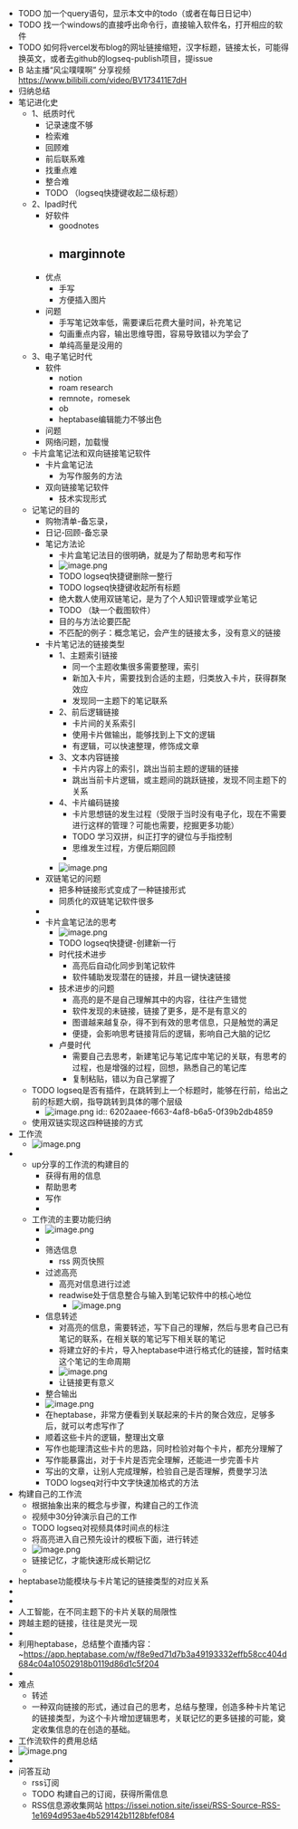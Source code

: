 - TODO 加一个query语句，显示本文中的todo（或者在每日日记中）
- TODO 找一个windows的直接呼出命令行，直接输入软件名，打开相应的软件
- TODO 如何将vercel发布blog的网址链接缩短，汉字标题，链接太长，可能得换英文，或者去github的logseq-publish项目，提issue
- B 站主播“风尘噗噗啊” 分享视频 https://www.bilibili.com/video/BV173411E7dH
- 归纳总结
- 笔记进化史
	- 1、纸质时代
		- 记录速度不够
		- 检索难
		- 回顾难
		- 前后联系难
		- 找重点难
		- 整合难
		- TODO （logseq快捷键收起二级标题）
	- 2、Ipad时代
		- 好软件
			- goodnotes
			- marginnote
				-
		- 优点
			- 手写
			- 方便插入图片
		- 问题
			- 手写笔记效率低，需要课后花费大量时间，补充笔记
			- 勾画重点内容，输出思维导图，容易导致错以为学会了
			- 单纯高量是没用的
	- 3、电子笔记时代
		- 软件
			- notion
			- roam research
			- remnote，romesek
			- ob
			- heptabase编辑能力不够出色
		- 问题
		- 网络问题，加载慢
	- 卡片盒笔记法和双向链接笔记软件
		- 卡片盒笔记法
			- 为写作服务的方法
		- 双向链接笔记软件
			- 技术实现形式
	- 记笔记的目的
		- 购物清单-备忘录，
		- 日记-回顾-备忘录
		- 笔记方法论
			- 卡片盒笔记法目的很明确，就是为了帮助思考和写作
			- ![image.png](../assets/image_1644340540716_0.png)
			- TODO  logseq快捷键删除一整行
			- TODO  logseq快捷键收起所有标题
			- 绝大数人使用双链笔记，是为了个人知识管理或学业笔记
			- TODO （缺一个截图软件）
			- 目的与方法论要匹配
			- 不匹配的例子：概念笔记，会产生的链接太多，没有意义的链接
		- 卡片笔记法的链接类型
			- 1、主题索引链接
				- 同一个主题收集很多需要整理，索引
				- 新加入卡片，需要找到合适的主题，归类放入卡片，获得群聚效应
				- 发现同一主题下的笔记联系
			- 2、前后逻辑链接
				- 卡片间的关系索引
				- 使用卡片做输出，能够找到上下文的逻辑
				- 有逻辑，可以快速整理，修饰成文章
			- 3、文本内容链接
				- 卡片内容上的索引，跳出当前主题的逻辑的链接
				- 跳出当前卡片逻辑，或主题间的跳跃链接，发现不同主题下的关系
			- 4、卡片编码链接
				- 卡片思想链的发生过程（受限于当时没有电子化，现在不需要进行这样的管理？可能也需要，挖掘更多功能）
				- TODO 学习双拼，纠正打字的键位与手指控制
				- 思维发生过程，方便后期回顾
				-
			- ![image.png](../assets/image_1644340779953_0.png)
		- 双链笔记的问题
			- 把多种链接形式变成了一种链接形式
			- 同质化的双链笔记软件很多
		-
		- 卡片盒笔记法的思考
			- ![image.png](../assets/image_1644341375536_0.png)
			- TODO  logseq快捷键-创建新一行
			- 时代技术进步
				- 高亮后自动化同步到笔记软件
				- 软件辅助发现潜在的链接，并且一键快速链接
			- 技术进步的问题
				- 高亮的是不是自己理解其中的内容，往往产生错觉
				- 软件发现的未链接，链接了更多，是不是有意义的
				- 图谱越来越复杂，得不到有效的思考信息，只是触觉的满足
				- 便捷，会影响思考链接背后的逻辑，影响自己大脑的记忆
			- 卢曼时代
				- 需要自己去思考，新建笔记与笔记库中笔记的关联，有思考的过程，也是增强的过程，回想，熟悉自己的笔记库
				- 复制粘贴，错以为自己掌握了
	- TODO logseq是否有插件，在跳转到上一个标题时，能够在行前，给出之前的标题大纲，指导跳转到具体的哪个层级
		- ![image.png](../assets/image_1644342012467_0.png)
		  id:: 6202aaee-f663-4af8-b6a5-0f39b2db4859
	- 使用双链实现这四种链接的方式
- 工作流
	- ![image.png](../assets/image_1644342146574_0.png)
-
	- up分享的工作流的构建目的
		- 获得有用的信息
		- 帮助思考
		- 写作
		-
	- 工作流的主要功能归纳
		- ![image.png](../assets/image_1644342311796_0.png)
		-
		- 筛选信息
			- rss 网页快照
		- 过滤高亮
			- 高亮对信息进行过滤
			- readwise处于信息整合与输入到笔记软件中的核心地位
				- ![image.png](../assets/image_1644342573077_0.png)
		- 信息转述
			- 对高亮的信息，需要转述，写下自己的理解，然后与思考自己已有笔记的联系，在相关联的笔记写下相关联的笔记
			- 将建立好的卡片，导入heptabase中进行格式化的链接，暂时结束这个笔记的生命周期
			- ![image.png](../assets/image_1644343087786_0.png)
			- 让链接更有意义
		- 整合输出
		- ![image.png](../assets/image_1644343196551_0.png)
		- 在heptabase，非常方便看到关联起来的卡片的聚合效应，足够多后，就可以考虑写作了
		- 顺着这些卡片的逻辑，整理出文章
		- 写作也能理清这些卡片的思路，同时检验对每个卡片，都充分理解了
		- 写作能暴露出，对于卡片是否完全理解，还能进一步完善卡片
		- 写出的文章，让别人完成理解，检验自己是否理解，费曼学习法
		- TODO logseq对行中文字快速加格式的方法
- 构建自己的工作流
	- 根据抽象出来的概念与步骤，构建自己的工作流
	- 视频中30分钟演示自己的工作
	- TODO logseq对视频具体时间点的标注
	- 将高亮进入自己预先设计的模板下面，进行转述
	- ![image.png](../assets/image_1644344348102_0.png)
	- 链接记忆，才能快速形成长期记忆
	-
- heptabase功能模块与卡片笔记的链接类型的对应关系
-
-
- 人工智能，在不同主题下的卡片关联的局限性
- 跨越主题的链接，往往是灵光一现
-
- 利用heptabase，总结整个直播内容：~https://app.heptabase.com/w/f8e9ed71d7b3a49193332effb58cc404d684c04a10502918b0119d86d1c5f204
-
- 难点
	- 转述
	- 一种双向链接的形式，通过自己的思考，总结与整理，创造多种卡片笔记的链接类型，为这个卡片增加逻辑思考，关联记忆的更多链接的可能，奠定收集信息的在创造的基础。
- 工作流软件的费用总结
- ![image.png](../assets/image_1644345736835_0.png)
-
- 问答互动
	- rss订阅
	- TODO 构建自己的订阅，获得所需信息
	- RSS信息源收集网站 https://issei.notion.site/issei/RSS-Source-RSS-1e1694d953ae4b529142b1128bfef084